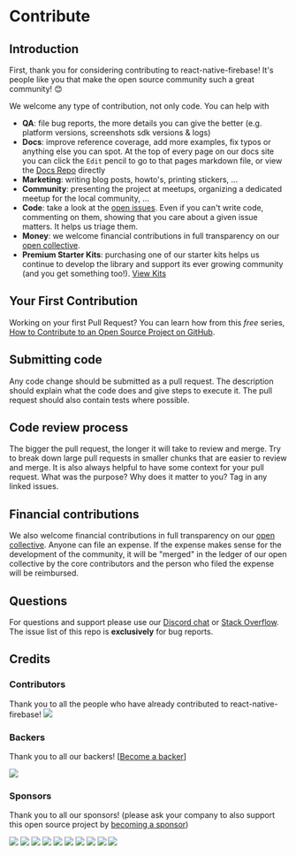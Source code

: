 # Contribute

## Introduction

First, thank you for considering contributing to react-native-firebase! It's people like you that make the open source community such a great community! 😊

We welcome any type of contribution, not only code. You can help with

* **QA**: file bug reports, the more details you can give the better (e.g. platform versions, screenshots sdk versions & logs)
* **Docs**: improve reference coverage, add more examples, fix typos or anything else you can spot. At the top of every page on our docs site you can click the `Edit` pencil to go to that pages markdown file, or view the [Docs Repo](https://github.com/invertase/react-native-firebase-docs) directly
* **Marketing**: writing blog posts, howto's, printing stickers, ...
* **Community**: presenting the project at meetups, organizing a dedicated meetup for the local community, ...
* **Code**: take a look at the [open issues](issues). Even if you can't write code, commenting on them, showing that you care about a given issue matters. It helps us triage them.
* **Money**: we welcome financial contributions in full transparency on our [open collective](https://opencollective.com/react-native-firebase).
* **Premium Starter Kits**: purchasing one of our starter kits helps us continue to develop the library and support its ever growing community (and you get something too!). [View Kits](http://invertase.link/get-started-premium)

## Your First Contribution

Working on your first Pull Request? You can learn how from this _free_ series, [How to Contribute to an Open Source Project on GitHub](https://egghead.io/series/how-to-contribute-to-an-open-source-project-on-github).

## Submitting code

Any code change should be submitted as a pull request. The description should explain what the code does and give steps to execute it. The pull request should also contain tests where possible.

## Code review process

The bigger the pull request, the longer it will take to review and merge. Try to break down large pull requests in smaller chunks that are easier to review and merge.
It is also always helpful to have some context for your pull request. What was the purpose? Why does it matter to you? Tag in any linked issues.

## Financial contributions

We also welcome financial contributions in full transparency on our [open collective](https://opencollective.com/react-native-firebase).
Anyone can file an expense. If the expense makes sense for the development of the community, it will be "merged" in the ledger of our open collective by the core contributors and the person who filed the expense will be reimbursed.

## Questions

For questions and support please use our [Discord chat](https://discord.gg/C9aK28N) or [Stack Overflow](https://stackoverflow.com/questions/tagged/react-native-firebase). The issue list of this repo is **exclusively** for bug reports.

## Credits

### Contributors

Thank you to all the people who have already contributed to react-native-firebase!
<a href="graphs/contributors"><img src="https://opencollective.com/react-native-firebase/contributors.svg?width=890" /></a>

### Backers

Thank you to all our backers! [[Become a backer](https://opencollective.com/react-native-firebase#backer)]

<a href="https://opencollective.com/react-native-firebase#backers" target="_blank"><img src="https://opencollective.com/react-native-firebase/backers.svg?width=890"></a>

### Sponsors

Thank you to all our sponsors! (please ask your company to also support this open source project by [becoming a sponsor](https://opencollective.com/react-native-firebase#sponsor))

<a href="https://opencollective.com/react-native-firebase/sponsor/0/website" target="_blank"><img src="https://opencollective.com/react-native-firebase/sponsor/0/avatar.svg"></a>
<a href="https://opencollective.com/react-native-firebase/sponsor/1/website" target="_blank"><img src="https://opencollective.com/react-native-firebase/sponsor/1/avatar.svg"></a>
<a href="https://opencollective.com/react-native-firebase/sponsor/2/website" target="_blank"><img src="https://opencollective.com/react-native-firebase/sponsor/2/avatar.svg"></a>
<a href="https://opencollective.com/react-native-firebase/sponsor/3/website" target="_blank"><img src="https://opencollective.com/react-native-firebase/sponsor/3/avatar.svg"></a>
<a href="https://opencollective.com/react-native-firebase/sponsor/4/website" target="_blank"><img src="https://opencollective.com/react-native-firebase/sponsor/4/avatar.svg"></a>
<a href="https://opencollective.com/react-native-firebase/sponsor/5/website" target="_blank"><img src="https://opencollective.com/react-native-firebase/sponsor/5/avatar.svg"></a>
<a href="https://opencollective.com/react-native-firebase/sponsor/6/website" target="_blank"><img src="https://opencollective.com/react-native-firebase/sponsor/6/avatar.svg"></a>
<a href="https://opencollective.com/react-native-firebase/sponsor/7/website" target="_blank"><img src="https://opencollective.com/react-native-firebase/sponsor/7/avatar.svg"></a>
<a href="https://opencollective.com/react-native-firebase/sponsor/8/website" target="_blank"><img src="https://opencollective.com/react-native-firebase/sponsor/8/avatar.svg"></a>
<a href="https://opencollective.com/react-native-firebase/sponsor/9/website" target="_blank"><img src="https://opencollective.com/react-native-firebase/sponsor/9/avatar.svg"></a>

<!-- This `CONTRIBUTING.md` is based on @nayafia's template https://github.com/nayafia/contributing-template -->
